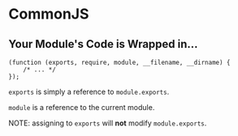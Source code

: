 # CommonJS

## Your Module's Code is Wrapped in...

```
(function (exports, require, module, __filename, __dirname) {
    /* ... */
});
```

`exports` is simply a reference to `module.exports`.

`module` is a reference to the current module.

NOTE: assigning to `exports` will **not** modify `module.exports`.

